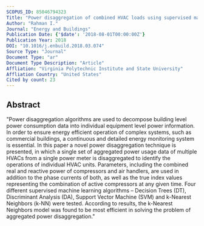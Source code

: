 ```yaml
---
SCOPUS_ID: 85046794323
Title: "Power disaggregation of combined HVAC loads using supervised machine learning algorithms"
Author: "Rahman I."
Journal: "Energy and Buildings"
Publication Date: {'$date': '2018-08-01T00:00:00Z'}
Publication Year: 2018
DOI: "10.1016/j.enbuild.2018.03.074"
Source Type: "Journal"
Document Type: "ar"
Document Type Description: "Article"
Affliation: "Virginia Polytechnic Institute and State University"
Affliation Country: "United States"
Cited by count: 23
---
```


## Abstract
"Power disaggregation algorithms are used to decompose building level power consumption data into individual equipment level power information. In order to ensure energy efficient operation of complex systems, such as commercial buildings, a continuous and detailed energy monitoring system is essential. In this paper a novel power disaggregation technique is presented, in which a single set of aggregated power usage data of multiple HVACs from a single power meter is disaggregated to identify the operations of individual HVAC units. Parameters, including the combined real and reactive power of compressors and air handlers, are used in addition to the phase currents of both, as well as the true index values representing the combination of active compressors at any given time. Four different supervised machine learning algorithms – Decision Trees (DT), Discriminant Analysis (DA), Support Vector Machine (SVM) and k-Nearest Neighbors (k-NN) were tested. According to results, the k-Nearest Neighbors model was found to be most efficient in solving the problem of aggregated power disaggregation."
